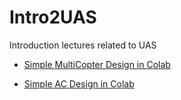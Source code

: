 # Intro2UAS
Introduction lectures related to UAS


+ [Simple MultiCopter Design in Colab](https://colab.research.google.com/github/mrtbrnz/Intro2UAS/blob/master/notebooks/00_simple_MultiCopter_design.ipynb)

+ [Simple AC Design in Colab](https://colab.research.google.com/github/mrtbrnz/Intro2UAS/blob/master/notebooks/01_simple_AC_design.ipynb)
